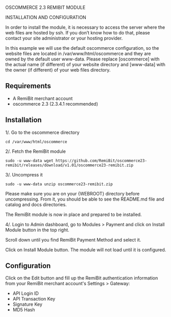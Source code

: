 OSCOMMERCE 2.3 REMIBIT MODULE

INSTALLATION AND CONFIGURATION

In order to install the module, it is necessary to access the server where the web files are hosted by ssh. If you don’t know how to do that, please contact your site administrator or your hosting provider.

In this example we will use the default oscommerce configuration, so the website files are located in /var/www/html/oscommerce and they are owned by the default user www-data. Please replace [oscommerce] with the actual name (if different) of your website directory and [www-data] with the owner (if different) of your web files directory.

## Requirements

* A RemiBit merchant account
* oscommerce 2.3 (2.3.4.1 recommended)


## Installation

1/. Go to the oscommerce directory

```
cd /var/www/html/oscommerce
```

2/. Fetch the RemiBit module

```
sudo -u www-data wget https://github.com/RemiBit/oscommerce23-remibit/releases/download/v1.01/oscommerce23-remibit.zip
```

3/. Uncompress it

```
sudo -u www-data unzip oscommerce23-remibit.zip
```

Please make sure you are on your {WEBROOT} directory before uncompressing. From it, you should be able to see the README.md file and catalog and docs directories.

The RemiBit module is now in place and prepared to be installed.

4/. Login to Admin dashboard, go to Modules > Payment and click on Install Module button in the top right. 

Scroll down until you find RemiBit Payment Method and select it.

Click on Install Module button. The module will not load until it is configured.


## Configuration

Click on the Edit button and fill up the RemiBit authentication information from your RemiBit merchant account's Settings > Gateway:

* API Login ID
* API Transaction Key
* Signature Key
* MD5 Hash


